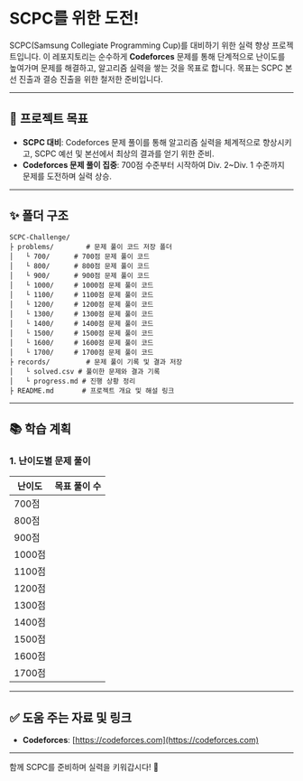 # SCPC를 위한 도전!

SCPC(Samsung Collegiate Programming Cup)를 대비하기 위한 실력 향상 프로젝트입니다. 이 레포지토리는 순수하게 **Codeforces** 문제를 통해 단계적으로 난이도를 높여가며 문제를 해결하고, 알고리즘 실력을 쌓는 것을 목표로 합니다. 목표는 SCPC 본선 진출과 결승 진출을 위한 철저한 준비입니다.

---

## 🔄 프로젝트 목표
- **SCPC 대비**: Codeforces 문제 풀이를 통해 알고리즘 실력을 체계적으로 향상시키고, SCPC 예선 및 본선에서 최상의 결과를 얻기 위한 준비.
- **Codeforces 문제 풀이 집중**: 700점 수준부터 시작하여 Div. 2~Div. 1 수준까지 문제를 도전하며 실력 상승.

---

## ✨ 폴더 구조

```
SCPC-Challenge/
├️ problems/        # 문제 풀이 코드 저장 폴더
│   └️ 700/      # 700점 문제 풀이 코드
│   └️ 800/      # 800점 문제 풀이 코드
│   └️ 900/      # 900점 문제 풀이 코드
│   └️ 1000/     # 1000점 문제 풀이 코드
│   └️ 1100/     # 1100점 문제 풀이 코드
│   └️ 1200/     # 1200점 문제 풀이 코드
│   └️ 1300/     # 1300점 문제 풀이 코드
│   └️ 1400/     # 1400점 문제 풀이 코드
│   └️ 1500/     # 1500점 문제 풀이 코드
│   └️ 1600/     # 1600점 문제 풀이 코드
│   └️ 1700/     # 1700점 문제 풀이 코드
├️ records/         # 문제 풀이 기록 및 결과 저장
│   └️ solved.csv # 풀이한 문제와 결과 기록
│   └️ progress.md # 진행 상황 정리
├️ README.md       # 프로젝트 개요 및 해설 링크
```



---

## 📚 학습 계획

### 1. **난이도별 문제 풀이**
| 난이도 | 목표 풀이 수 |
|--------|------------|
| 700점   |      |
| 800점   |      |
| 900점   |      |
| 1000점  |      |
| 1100점  |      |
| 1200점  |      |
| 1300점  |      |
| 1400점  |      |
| 1500점  |      |
| 1600점  |      |
| 1700점  |      |

---

## ✅ 도움 주는 자료 및 링크
- **Codeforces**: [https://codeforces.com](https://codeforces.com)
---

함께 SCPC를 준비하며 실력을 키워갑시다! 💪

